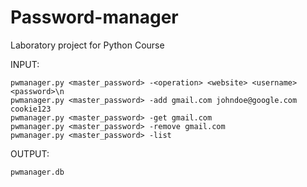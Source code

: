 # Password-manager
Laboratory project for Python Course

INPUT:
```
pwmanager.py <master_password> -<operation> <website> <username> <password>\n
pwmanager.py <master_password> -add gmail.com johndoe@google.com cookie123
pwmanager.py <master_password> -get gmail.com
pwmanager.py <master_password> -remove gmail.com
pwmanager.py <master_password> -list
```
OUTPUT: 
```
pwmanager.db
```
